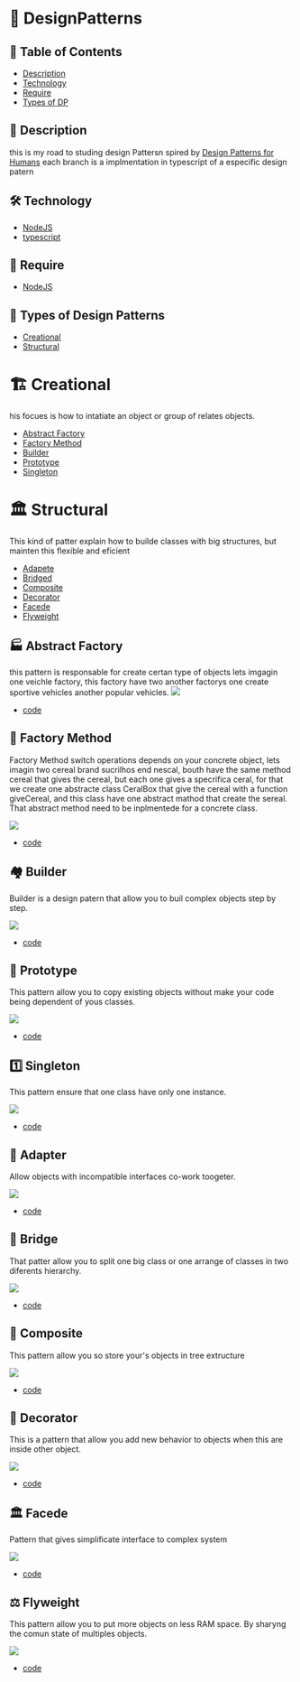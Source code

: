 # :notebook_with_decorative_cover: DesignPatterns

## :pushpin: Table of Contents
 * [Description](#book-Description)
 * [Technology](#hammer_and_wrench-Technology)
 * [Require](#bookmark_tabs-Require)
 * [Types of DP](#link-Types-of-Design-Patterns)
 ## :book: Description 
 this is my road to studing design Pattersn spired by [Design Patterns for Humans](https://github.com/kamranahmedse/design-patterns-for-humans)
 each branch is a implmentation in typescript of a especific design patern 
## :hammer_and_wrench: Technology
 * [NodeJS](https://nodejs.org/en/)
 * [typescript](https://www.typescriptlang.org/)
## :bookmark_tabs: Require
* [NodeJS](https://nodejs.org/en/)
 ## :link: Types of Design Patterns
 * [Creational](#building_construction-Creational)
 * [Structural](#classical_building-Structural)
 # :building_construction: Creational
 his focues is how to intatiate an object or group of relates objects.
 * [Abstract Factory](#factory-Abstract-Factory)
 * [Factory Method](#bricks-Factory-Method)
 * [Builder](#houses-Builder)
 * [Prototype](#robot-Prototype)
 * [Singleton](#one-Singleton)

 # :classical_building: Structural
 This kind of patter explain how to builde classes with big structures, but mainten this flexible and eficient
 
 * [Adapete](#electric_plugadapter)
 * [Bridged](#bridge_at_night-Bridge)
 * [Composite](#deciduous_tree-Composite)
 * [Decorator](#dolls-Decorator)
 * [Facede](#classical_building-Facede)
 * [Flyweight](#balance_scale-Flyweight)
 ## :factory: Abstract Factory
 this pattern is responsable for create certan type of objects lets imgagin one veichle factory, this factory have two another factorys one create sportive vehicles another popular vehicles. 
<img src= "./assets/create/AbstractFactory.png">
 * [code](https://github.com/nicolaskruger/designPatterns/tree/abstractFactory)
## 	:bricks: Factory Method
 Factory Method switch operations depends on your concrete object, lets imagin two cereal brand sucrilhos end nescal, bouth have the same method cereal that gives the cereal, but each one gives a specrifica ceral, for that we create one abstracte class CeralBox that give the cereal with a function giveCereal, and this class have one abstract mathod that create the sereal. That abstract method need to be inplmentede for a concrete class.
 
 <img src= "./assets/create/FactoryMethod.png">
 
 * [code](https://github.com/nicolaskruger/designPatterns/tree/FactoryMethod)
  
## :houses: Builder
Builder is a design patern that allow you to buil complex objects step by step.

 <img src= "./assets/create/Builder.png">
 
 * [code](https://github.com/nicolaskruger/designPatterns/tree/builder)
 
 ## :robot: Prototype
 This pattern allow you to copy existing objects without make your code being dependent of yous classes.
 
 <img src= "./assets/create/Clone.png">
 
* [code](https://github.com/nicolaskruger/designPatterns/tree/Prototype)

## :one: Singleton

This pattern ensure that one class have only one instance.

 <img src= "./assets/create/Singleton.png">
 
 * [code](https://github.com/nicolaskruger/designPatterns/tree/Singleton)
 ## :electric_plug:	Adapter

 Allow objects with incompatible interfaces co-work toogeter.
 
 <img src= "./assets/structural/Adapter.png">
 
  * [code](https://github.com/nicolaskruger/designPatterns/tree/Adapter)
  
  ## :bridge_at_night: Bridge
  
  That patter allow you to split one big class or one arrange of classes in two diferents hierarchy.
  
  
 <img src= "./assets/structural/Bridge.png">
 
  * [code](https://github.com/nicolaskruger/designPatterns/tree/Bridge)
  
  ## :deciduous_tree: Composite
  
  This pattern allow you so store your's objects in tree extructure
  
   <img src= "./assets/structural/Composite.png">
   
   * [code](https://github.com/nicolaskruger/designPatterns/tree/Composite)

## :dolls: Decorator

This is a pattern that allow you add new behavior to objects when this are inside other object.

   <img src= "./assets/structural/Decorator.png">
   
   * [code](https://github.com/nicolaskruger/designPatterns/tree/Decorator)
   
 ## :classical_building: Facede
 
 Pattern that gives simplificate interface to complex system
 
  <img src= "./assets/structural/Facede.png">
 
 * [code](https://github.com/nicolaskruger/designPatterns/tree/Facede)
 
 ## :balance_scale: Flyweight
 
 This pattern allow you to put more objects on less RAM space. By sharyng the comun state of multiples objects.
 
  <img src= "./assets/structural/Flyweight.png">
 
 * [code](https://github.com/nicolaskruger/designPatterns/tree/Flyweight)
 
